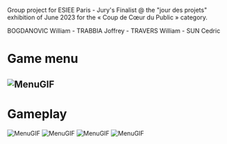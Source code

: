 Group project for ESIEE Paris - Jury's Finalist @ the "jour des projets" exhibition of June 2023 for the « Coup de Cœur du Public » category.

BOGDANOVIC William - 
TRABBIA Joffrey - 
TRAVERS William - 
SUN Cedric

# Game menu
![MenuGIF](git_footage/Menu.gif)
-------------------------------------
# Gameplay
![MenuGIF](git_footage/gameplay-v1.gif)
![MenuGIF](git_footage/gameplay-v2.gif)
![MenuGIF](git_footage/gameplay-v3.gif)
![MenuGIF](git_footage/gameplay-v4.gif)
